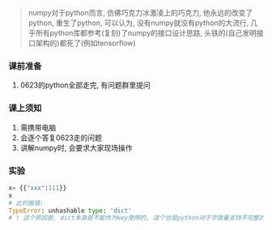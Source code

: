 > numpy对于python而言, 仿佛巧克力冰激凌上的巧克力, 他永远的改变了python, 重生了python, 可以认为, 没有numpy就没有python的大流行, 几乎所有python库都参考(复刻)了numpy的接口设计思路, 头铁的(自己发明接口架构的)都死了(例如tensorflow)



### 课前准备
1. 0623的python全部走完, 有问题群里提问



### 课上须知
1. 需携带电脑
2. 会逐个答复0623走的问题
2. 讲解numpy时, 会要求大家现场操作




### 实验
```python
x= {{"xxx":111}}
x
# 此时报错: 
TypeError: unhashable type: 'dict'
# ! 这个原因是, dict本身是不能作为key使用的, 这个也是python对于字面量支持不完整的一个案例
```
